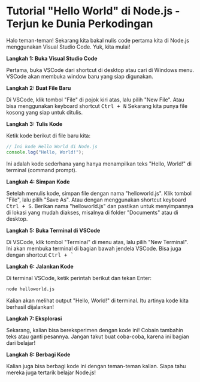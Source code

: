 # Tutorial "Hello World" di Node.js - Terjun ke Dunia Perkodingan

Halo teman-teman! Sekarang kita bakal nulis code pertama kita di Node.js menggunakan Visual Studio Code. Yuk, kita mulai!

**Langkah 1: Buka Visual Studio Code**

Pertama, buka VSCode dari shortcut di desktop atau cari di Windows menu. VSCode akan membuka window baru yang siap digunakan.

**Langkah 2: Buat File Baru**

Di VSCode, klik tombol "File" di pojok kiri atas, lalu pilih "New File". Atau bisa menggunakan keyboard shortcut <kbd>Ctrl + N</kbd> Sekarang kita punya file kosong yang siap untuk ditulis.

**Langkah 3: Tulis Kode**

Ketik kode berikut di file baru kita:

```javascript
// Ini kode Hello World di Node.js
console.log("Hello, World!");
```

Ini adalah kode sederhana yang hanya menampilkan teks "Hello, World!" di terminal (command prompt).

**Langkah 4: Simpan Kode**

Setelah menulis kode, simpan file dengan nama "helloworld.js". Klik tombol "File", lalu pilih "Save As". Atau dengan menggunakan shortcut keyboard <kbd>Ctrl + S</kbd>. Berikan nama "helloworld.js" dan pastikan untuk menyimpannya di lokasi yang mudah diakses, misalnya di folder "Documents" atau di desktop.

**Langkah 5: Buka Terminal di VSCode**

Di VSCode, klik tombol "Terminal" di menu atas, lalu pilih "New Terminal". Ini akan membuka terminal di bagian bawah jendela VSCode. Bisa juga dengan shortcut <kbd>Ctrl + `</kbd>

**Langkah 6: Jalankan Kode**

Di terminal VSCode, ketik perintah berikut dan tekan Enter:

```bash
node helloworld.js
```

Kalian akan melihat output "Hello, World!" di terminal. Itu artinya kode kita berhasil dijalankan!

**Langkah 7: Eksplorasi**

Sekarang, kalian bisa bereksperimen dengan kode ini! Cobain tambahin teks atau ganti pesannya. Jangan takut buat coba-coba, karena ini bagian dari belajar!

**Langkah 8: Berbagi Kode**

Kalian juga bisa berbagi kode ini dengan teman-teman kalian. Siapa tahu mereka juga tertarik belajar Node.js!
